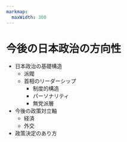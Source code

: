 ```yaml
---
markmap:
  maxWidth: 300
---
```


# 今後の日本政治の方向性
  - 日本政治の基礎構造
    - 派閥
    - 首相のリーダーシップ
      - 制度的構造
      - パーソナリティ
      - 無党派層
  - 今後の政策対立軸
    - 経済
    - 外交
  - 政策決定のあり方